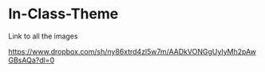 # In-Class-Theme

Link to all the images

https://www.dropbox.com/sh/ny86xtrd4zl5w7m/AADkVONGgUyIyMh2pAwGBsAQa?dl=0
